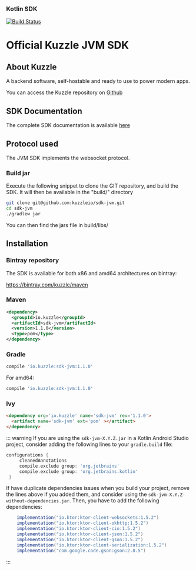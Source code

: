 ### Kotlin SDK

[![Build Status](https://travis-ci.org/kuzzleio/sdk-jvm.svg?branch=master)](https://travis-ci.org/kuzzleio/sdk-jvm)

Official Kuzzle JVM SDK
======

## About Kuzzle

A backend software, self-hostable and ready to use to power modern apps.

You can access the Kuzzle repository on [Github](https://github.com/kuzzleio/kuzzle)

## SDK Documentation

The complete SDK documentation is available [here](https://docs.kuzzle.io/sdk/jvm/1)

## Protocol used

The JVM SDK implements the websocket protocol.

### Build jar

Execute the following snippet to clone the GIT repository, and build the SDK. It will then be available in the "build/" directory

```sh
git clone git@github.com:kuzzleio/sdk-jvm.git
cd sdk-jvm
./gradlew jar
```

You can then find the jars file in build/libs/

## Installation

### Bintray repository

The SDK is available for both x86 and amd64 architectures on bintray:

https://bintray.com/kuzzle/maven

### Maven

```xml
<dependency>
  <groupId>io.kuzzle</groupId>
  <artifactId>sdk-jvm</artifactId>
  <version>1.1.0</version>
  <type>pom</type>
</dependency>
```


### Gradle

```groovy
compile 'io.kuzzle:sdk-jvm:1.1.0'
```

For amd64:

```groovy
compile 'io.kuzzle:sdk-jvm:1.1.0'
```

### Ivy

```html
<dependency org='io.kuzzle' name='sdk-jvm' rev='1.1.0'>
  <artifact name='sdk-jvm' ext='pom' ></artifact>
</dependency>
```

::: warning
If you are using the `sdk-jvm-X.Y.Z.jar` in a Kotlin Android Studio project, consider adding the following lines to your `gradle.build` file:

```groovy
configurations {
     cleanedAnnotations
     compile.exclude group: 'org.jetbrains'
     compile.exclude group: 'org.jetbrains.kotlin'
 }
```

If have duplicate dependencies issues when you build your project, remove the lines above if you added them, and consider using the `sdk-jvm-X.Y.Z-without-dependencies.jar`. Then, you have to add the following dependencies:

```groovy
    implementation("io.ktor:ktor-client-websockets:1.5.2")
    implementation("io.ktor:ktor-client-okhttp:1.5.2")
    implementation("io.ktor:ktor-client-cio:1.5.2")
    implementation("io.ktor:ktor-client-json:1.5.2")
    implementation("io.ktor:ktor-client-gson:1.5.2")
    implementation("io.ktor:ktor-client-serialization:1.5.2")
    implementation("com.google.code.gson:gson:2.8.5")
```

:::